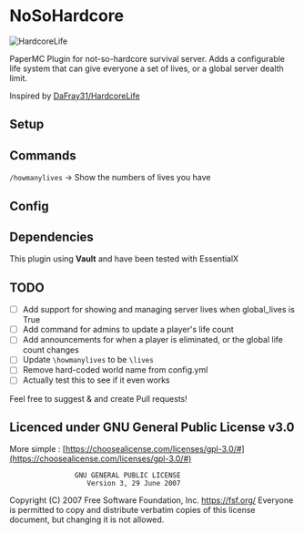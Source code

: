 # NoSoHardcore

![HardcoreLife](https://www.spigotmc.org/data/resource_icons/91/91375.jpg?1618568731)

PaperMC Plugin for not-so-hardcore survival server. Adds a configurable life system that can give everyone a set of lives, or a global server dealth limit.

Inspired by [DaFray31/HardcoreLife](https://github.com/DaFray31/HardcoreLife)

## Setup

## Commands

`/howmanylives` -> Show the numbers of lives you have

## Config

## Dependencies

This plugin using **Vault** and have been tested with EssentialX

## TODO

- [ ] Add support for showing and managing server lives when global_lives is True
- [ ] Add command for admins to update a player's life count
- [ ] Add announcements for when a player is eliminated, or the global life count changes
- [ ] Update `\howmanylives` to be `\lives`
- [ ] Remove hard-coded world name from config.yml
- [ ] Actually test this to see if it even works

Feel free to suggest & and create Pull requests!

## Licenced under GNU General Public License v3.0

More simple : [https://choosealicense.com/licenses/gpl-3.0/#](https://choosealicense.com/licenses/gpl-3.0/#)

                    GNU GENERAL PUBLIC LICENSE
                       Version 3, 29 June 2007

Copyright (C) 2007 Free Software Foundation, Inc. <https://fsf.org/>
Everyone is permitted to copy and distribute verbatim copies
of this license document, but changing it is not allowed.
